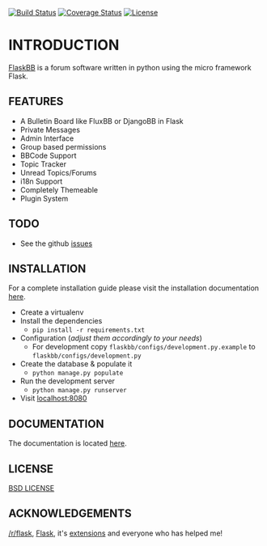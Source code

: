 [![Build Status](https://travis-ci.org/sh4nks/flaskbb.svg?branch=master)](https://travis-ci.org/sh4nks/flaskbb)
[![Coverage Status](https://coveralls.io/repos/sh4nks/flaskbb/badge.png)](https://coveralls.io/r/sh4nks/flaskbb)
[![License](https://img.shields.io/badge/license-BSD-blue.svg)](https://flaskbb.org)

# INTRODUCTION

[FlaskBB](http://flaskbb.org) is a forum software written in python
using the micro framework Flask.


## FEATURES

* A Bulletin Board like FluxBB or DjangoBB in Flask
* Private Messages
* Admin Interface
* Group based permissions
* BBCode Support
* Topic Tracker
* Unread Topics/Forums
* i18n Support
* Completely Themeable
* Plugin System


## TODO

* See the github [issues](https://github.com/sh4nks/flaskbb/issues?state=open)


## INSTALLATION

For a complete installation guide please visit the installation documentation
[here](https://flaskbb.readthedocs.org/en/latest/installation.html).

* Create a virtualenv
* Install the dependencies
    * `pip install -r requirements.txt`
* Configuration (_adjust them accordingly to your needs_)
    * For development copy `flaskbb/configs/development.py.example` to `flaskbb/configs/development.py`
* Create the database & populate it
    * `python manage.py populate`
* Run the development server
    * `python manage.py runserver`
* Visit [localhost:8080](http://localhost:8080)


## DOCUMENTATION

The documentation is located [here](http://flaskbb.readthedocs.org/en/latest/).


## LICENSE

[BSD LICENSE](http://flask.pocoo.org/docs/license/#flask-license)


## ACKNOWLEDGEMENTS

[/r/flask](http://reddit.com/r/flask), [Flask](http://flask.pocoo.org), it's [extensions](http://flask.pocoo.org/extensions/) and everyone who has helped me!
